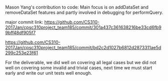 Mason Yang's contribution to code: Main focus is on addDataSet and removeDataSet features and 
partly involved in debugging for performQuery.

major commit link:
https://github.com/CS310-2017Jan/cpsc310project_team185/commit/301a437c361638216be33cd6fb99bff48df905f7

https://github.com/CS310-2017Jan/cpsc310project_team185/commit/bd2c2d1027b6812d2873311ae5d299c253e23f61

For the deliverable, we did well on covering all legal cases but we did not well on covering some invalid and trivial cases, next time we must start early and write our unit tests well enough.
